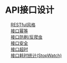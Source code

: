 

# API接口设计
<!-- 
如何设计一个牛逼的API接口 
https://mp.weixin.qq.com/s/HHdwnSj_am0LYpGJ04slCw
大厂是如何设计接口的？
https://mp.weixin.qq.com/s/ROMzeipOwWZWNrVGdVwisg   
-->

&emsp; [RESTful风格](/docs/web/interface/RESTful.md)  
&emsp; [接口幂等](/docs/web/interface/idempotent.md)  
&emsp; [接口防刷/反爬虫](/docs/web/interface/brush.md)  
&emsp; [接口安全](/docs/web/interface/security.md)  
&emsp; [接口超时](/docs/web/interface/timeout.md)  
&emsp; [接口耗时统计(StopWatch)](/docs/frame/StopWatch.md)  
